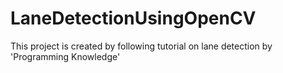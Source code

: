 # LaneDetectionUsingOpenCV
This project is created by following tutorial on lane detection by 'Programming Knowledge'
